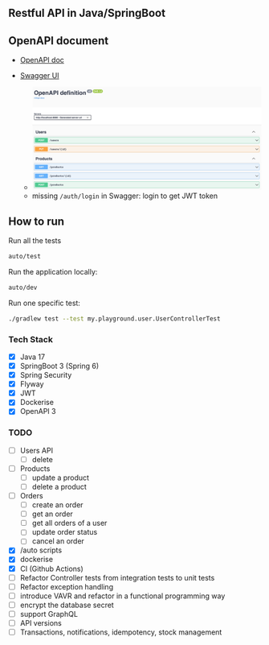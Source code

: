 
## Restful API in Java/SpringBoot

## OpenAPI document

- [OpenAPI doc](http://localhost:8080/v3/api-docs)

- [Swagger UI](http://localhost:8080/swagger-ui/index.html)
  - ![API](./swagger-ui.png)
  - missing `/auth/login` in Swagger: login to get JWT token

## How to run

Run all the tests
```bash
auto/test
```

Run the application locally:
```bash
auto/dev
```

Run one specific test:
```bash
./gradlew test --test my.playground.user.UserControllerTest
```

### Tech Stack

- [x] Java 17
- [x] SpringBoot 3 (Spring 6)
- [x] Spring Security
- [x] Flyway
- [x] JWT
- [x] Dockerise
- [x] OpenAPI 3

### TODO

- [ ] Users API
  - [ ] delete
- [ ] Products
  - [ ] update a product
  - [ ] delete a product

- [ ] Orders
  - [ ] create an order
  - [ ] get an order
  - [ ] get all orders of a user
  - [ ] update order status
  - [ ] cancel an order

- [x] /auto scripts
- [x] dockerise
- [x] CI (Github Actions)
- [ ] Refactor Controller tests from integration tests to unit tests
- [ ] Refactor exception handling
- [ ] introduce VAVR and refactor in a functional programming way
- [ ] encrypt the database secret
- [ ] support GraphQL
- [ ] API versions
- [ ] Transactions, notifications, idempotency, stock management

